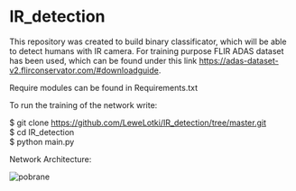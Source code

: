 # IR_detection

This repository was created to build binary classificator, which will be able to detect humans with IR camera.
For training purpose FLIR ADAS dataset has been used, which can be found under this link https://adas-dataset-v2.flirconservator.com/#downloadguide.

Require modules can be found in Requirements.txt

To run the training of the network write:

$ git clone https://github.com/LeweLotki/IR_detection/tree/master.git <br />
$ cd IR_detection <br />
$ python main.py

Network Architecture:

![pobrane](https://user-images.githubusercontent.com/68538575/187742002-3d1b3aa9-551b-42c4-a8a5-2138219d09ea.png)
